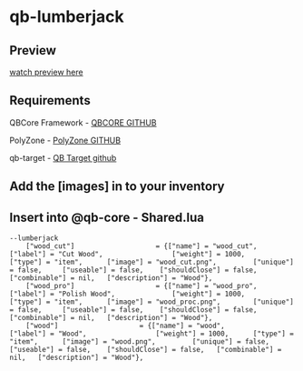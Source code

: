 # qb-lumberjack
## Preview

[watch preview here](https://youtu.be/PnPM54h0ltI)

## Requirements
QBCore Framework - [QBCORE GITHUB](https://github.com/qbcore-framework/qb-core)

PolyZone - [PolyZone GITHUB](https://github.com/mkafrin/PolyZone)

qb-target - [QB Target github](https://github.com/qbcore-framework/qb-target)


## Add the [images] in to your inventory


## Insert into @qb-core - Shared.lua

```
--lumberjack
	["wood_cut"] 		 		 	= {["name"] = "wood_cut",           			["label"] = "Cut Wood",	 				["weight"] = 1000,  	["type"] = "item", 		["image"] = "wood_cut.png", 		["unique"] = false, 	["useable"] = false, 	["shouldClose"] = false,   ["combinable"] = nil,   ["description"] = "Wood"},
	["wood_pro"] 		 		 	= {["name"] = "wood_pro",           			["label"] = "Polish Wood",	 			["weight"] = 1000,  	["type"] = "item", 		["image"] = "wood_proc.png", 		["unique"] = false, 	["useable"] = false, 	["shouldClose"] = false,   ["combinable"] = nil,   ["description"] = "Wood"},
	["wood"] 		 		 	= {["name"] = "wood",           			["label"] = "Wood",	 				["weight"] = 1000,  	["type"] = "item", 		["image"] = "wood.png", 		["unique"] = false, 	["useable"] = false, 	["shouldClose"] = false,   ["combinable"] = nil,   ["description"] = "Wood"},

```
